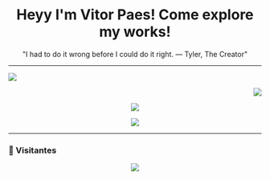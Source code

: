<h1 align="center">Heyy I'm Vitor Paes! Come explore my works!</h1>

<p align="center"> 
 "I had to do it wrong before I could do it right. 
  — Tyler, The Creator"
</p>

---

<div>
 <p align="start">
   <img src="https://github-readme-stats.vercel.app/api?username=VitorPaes-coder&show_icons=true&theme=onedark&hide=prs,issues&count_private=true" />
 </p>

 <p align="end">
   <img src="https://github-readme-stats.vercel.app/api/top-langs/?username=VitorPaes-coder&layout=compact&theme=onedark" />
 </p>
</div>

<p align="center">
  <img src="https://streak-stats.demolab.com?user=VitorPaes-coder&theme=onedark" />
</p>

<p align="center">
  <img src="https://github-profile-trophy.vercel.app/?username=VitorPaes-coder&theme=onedark&row=1&row=7" />
</p>

---

### 👀 Visitantes
<p align="center">
  <img src="https://komarev.com/ghpvc/?username=vitorpaes&color=blue&style=flat" />
</p>

